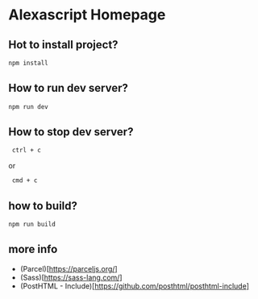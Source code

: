 # Alexascript Homepage

## Hot to install project?

```bash
npm install
```

## How to run dev server?

```bash
npm run dev
```

## How to stop dev server?

```bash
 ctrl + c
```

or

```bash
 cmd + c
```

## how to build?

```bash
npm run build
```

## more info

- (Parcel)[https://parceljs.org/]
- (Sass)[https://sass-lang.com/]
- (PostHTML - Include)[https://github.com/posthtml/posthtml-include]
